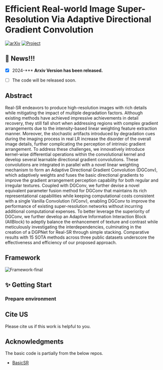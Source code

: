 # Efficient Real-world Image Super-Resolution Via Adaptive Directional Gradient Convolution

[![arXiv](https://img.shields.io/badge/arXiv-Paper-<COLOR>.svg)]([https://arxiv.org/abs/2408.11758](https://arxiv.org/abs/2405.07023))  [![Project](https://img.shields.io/badge/Project-Page-blue.svg)]() 

## :bookmark: News!!!
- [x] 2024-*** **Arxiv Version has been released.**
- [ ] The code will be released soon.



## Abstract

Real-SR endeavors to produce high-resolution images with rich details while mitigating the impact of multiple degradation factors. Although existing methods have achieved impressive achievements in detail recovery, they still fall short when addressing regions with complex gradient arrangements due to the intensity-based linear weighting feature extraction manner. Moreover, the stochastic artifacts introduced by degradation cues during the imaging process in real LR increase the disorder of the overall image details, further complicating the perception of intrinsic gradient arrangement. To address these challenges, we innovatively introduce kernel-wise differential operations within the convolutional kernel and develop several learnable directional gradient convolutions. These convolutions are integrated in parallel with a novel linear weighting mechanism to form an Adaptive Directional Gradient Convolution (DGConv), which adaptively weights and fuses the basic directional gradients to improve the gradient arrangement perception capability for both regular and irregular textures. Coupled with DGConv, we further devise a novel equivalent parameter fusion method for DGConv that maintains its rich representational capabilities while keeping computational costs consistent with a single Vanilla Convolution (VConv), enabling DGConv to improve the performance of existing super-resolution networks without incurring additional computational expenses. To better leverage the superiority of DGConv, we further develop an Adaptive Information Interaction Block (AIIBlock) to adeptly balance the enhancement of texture and contrast while meticulously investigating the interdependencies, culminating in the creation of a DGPNet for Real-SR through simple stacking. Comparative results with 15 SOTA methods across three public datasets underscore the effectiveness and efficiency of our proposed approach.

## Framework
![Framework-final](Framework-final.png)


## :sparkles: Getting Start

### Prepare environment


## Cite US
Please cite us if this work is helpful to you.



## Acknowledgments
The basic code is partially from the below repos.
- [BasicSR]([link](https://github.com/XPixelGroup/BasicSR))
